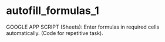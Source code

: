 # autofill_formulas_1
GOOGLE APP SCRIPT (Sheets): Enter formulas in required cells automatically. (Code for repetitive task).
